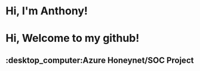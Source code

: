 <h1>Hi, I'm Anthony! </h1>
<h1>Hi, Welcome to my github! </h1>


<h2>:desktop_computer:Azure Honeynet/SOC Project</h2>

